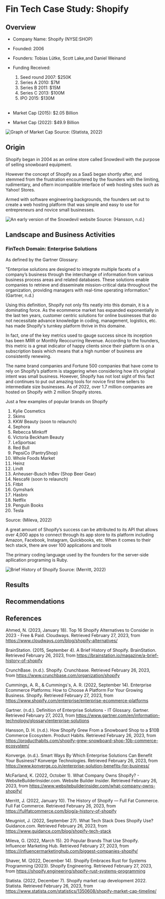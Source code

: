 # Fin Tech Case Study: **Shopify**

## Overview
* Company Name: Shopify (NYSE:SHOP)

* Founded: 2006

* Founders: Tobias Lütke, Scott Lake,and Daniel Weinand

* Funding Received:
    1. Seed round 2007: $250K
    2. Series A 2010: $7M
    3. Series B 2011: $15M
    4. Series C 2013: $100M
    5. IPO 2015: $130M

    </br>
* Market Cap (2015): $2.05 Billion

* Market Cap (2022): $49.9 Billion

![Graph of Market Cap](Screenshot%202023-02-26%20at%2022.24.56.png)
Source: (Statista, 2022)

## Origin
Shopify began in 2004 as an online store called Snowdevil with the purpose of selling snowboard equipment. 

However the concept of Shopify as a SaaS began shortly after, and stemmed from the frustration encountered by the founders with the limiting, rudimentary, and oftern incompatible interface of web hosting sites such as Yahoo! Stores.

Armed with software engineering backgrounds, the founders set out to create a web hosting platform that was simple and easy to use for entrepreneurs and novice small businesses.

![An early version of the Snowdevil website](Screenshot%202023-02-26%20at%2022.57.10.png)
Source: (Hansson, n.d.)

## Landscape and Business Activities

### FinTech Domain: Enterprise Solutions

As defined by the Gartner Glossary:

"Enterprise solutions are designed to integrate multiple facets of a company’s business through the interchange of information from various business process areas and related databases. These solutions enable companies to retrieve and disseminate mission-critical data throughout the organization, providing managers with real-time operating information." (Gartner, n.d.)

Using this definition, Shopify not only fits neatly into this domain, it is a dominating force. 
As the ecommerce market has expanded exponentially in the last ten years, customer centric solutions for online businesses that do not necessitate advance knowledge in coding, management, logistics, etc. has made Shopify's turnkey platform thrive in this domaine.

In fact, one of the key metrics used to gauge success since its inception has been MRR or Monthly Reoccurring Revenue. According to the founders, this metric is a great indicator of happy clients since their platform is on a subscription basis which means that a high number of business are consistently renewing.

The name brand companies and Fortune 500 companies that have come to rely on Shopify’s platform is staggering when considering how it’s original intent was small business. However, Shopify has not lost sight of this fact and continues to put out amazing tools for novice first time sellers to intermediate size businesses. As of 2022, over 1.7 million companies are hosted on Shopify with 2 million Shopify stores. 

Just a few examples of popular brands on Shopify
1. Kylie Cosmetics
2. Skims
3. KKW Beauty (soon to relaunch)
4. Sephora
5. Rebecca Minkoff
6. Victoria Beckham Beauty
7. LeSportsac
8. Red Bull
9. PepsiCo (PantryShop)
10. Whole Foods Market
11. Heinz
12. Lindt
13. Anheuser-Busch InBev (Shop Beer Gear)
14. Nescafé (soon to relaunch)
15. Fitbit
16. Gymshark
17. Hasbro
18. Netflix
19. Penguin Books
20. Tesla

Source: (Mileva, 2022)

A great amount of Shopify’s success can be attributed to its API that allows over 4,000 apps to connect through its app store to its platform including Amazon, Facebook, Instagram, Quickbooks, etc. When it comes to their tech stack, there are over 100 applications and tools

The primary coding language used by the founders for the server-side apllication programing is Ruby.

![Brief History of Shopify](Screenshot%202023-02-27%20at%2011.26.56.png)
Source: (Merritt, 2022)
## Results

## Recommendations

## References
Ahmed, N. (2023, January 18). Top 16 Shopify Alternatives to Consider in 2023 - Free & Paid. Cloudways. Retrieved February 27, 2023, from https://www.cloudways.com/blog/shopify-alternatives/

BrainStation. (2015, September 4). A Brief History of Shopify. BrainStation. Retrieved February 26, 2023, from https://brainstation.io/magazine/a-brief-history-of-shopify

CrunchBase. (n.d.). Shopify. Crunchbase. Retrieved February 26, 2023, from https://www.crunchbase.com/organization/shopify

Cummings, A. R., & Cummings's, A. R. (2022, September 14). Enterprise Ecommerce Platforms: How to Choose A Platform For Your Growing Business. Shopify. Retrieved February 27, 2023, from https://www.shopify.com/enterprise/enterprise-ecommerce-platforms

Gartner. (n.d.). Definition of Enterprise Solutions - IT Glossary. Gartner. Retrieved February 27, 2023, from https://www.gartner.com/en/information-technology/glossary/enterprise-solutions

Hansson, D. H. (n.d.). How Shopify Grew From a Snowboard Shop to a $10B Commerce Ecosystem. Product Habits. Retrieved February 26, 2023, from https://producthabits.com/shopify-grew-snowboard-shop-10b-commerce-ecosystem/

Konverge. (n.d.). Smart Ways By Which Enterprise Solutions Can Benefit Your Business? Konverge Technologies. Retrieved February 26, 2023, from https://www.konverge.co.in/enterprise-solution-benefits-for-business/

McFarland, K. (2022, October 1). What Company Owns Shopify? - WebsiteBuilderInsider.com. Website Builder Insider. Retrieved February 26, 2023, from https://www.websitebuilderinsider.com/what-company-owns-shopify/

Merritt, J. (2022, January 10). The History of Shopify — Full Fat Commerce. Full Fat Commerce. Retrieved February 26, 2023, from https://fullfatcommerce.com/blog/a-history-of-shopify

Meugniot, J. (2022, September 27). What Tech Stack Does Shopify Use? Guidance.com. Retrieved February 26, 2023, from https://www.guidance.com/blog/shopify-tech-stack

Mileva, G. (2022, March 15). 20 Popular Brands That Use Shopify. Influencer Marketing Hub. Retrieved February 27, 2023, from https://influencermarketinghub.com/biggest-companies-shopify/

Shaver, M. (2022, December 14). Shopify Embraces Rust for Systems Programming (2023). Shopify Engineering. Retrieved February 27, 2023, from https://shopify.engineering/shopify-rust-systems-programming

Statista. (2022, December 7). Shopify market cap development 2022. Statista. Retrieved February 26, 2023, from https://www.statista.com/statistics/1350608/shopify-market-cap-timeline/